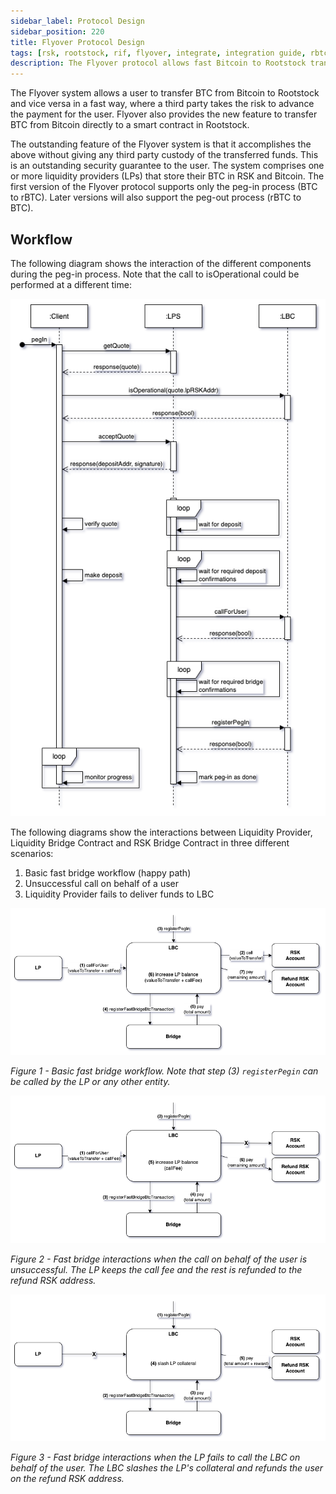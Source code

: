 ```yaml
---
sidebar_label: Protocol Design
sidebar_position: 220
title: Flyover Protocol Design
tags: [rsk, rootstock, rif, flyover, integrate, integration guide, rbtc, powpeg]
description: The Flyover protocol allows fast Bitcoin to Rootstock transfers without giving custody of funds to third parties. Learn about the system design and workflow.
---
```



The Flyover system allows a user to transfer BTC from Bitcoin to Rootstock and vice versa in a fast way, where a third party
takes the risk to advance the payment for the user. Flyover also provides the new feature to transfer BTC from Bitcoin
directly to a smart contract in Rootstock.

The outstanding feature of the Flyover system is that it accomplishes the above without giving any third party custody
of the transferred funds. This is an outstanding security guarantee to the user. The system comprises one or more
liquidity providers (LPs) that store their BTC in RSK and Bitcoin. The first version of the Flyover protocol supports only the
peg-in process (BTC to rBTC). Later versions will also support the peg-out process (rBTC to BTC).


## Workflow

The following diagram shows the interaction of the different components during the peg-in process. Note that the call
to isOperational could be performed at a different time:

![Flyover Sequence Diagram](https://raw.githubusercontent.com/rsksmart/liquidity-provider-server/refs/heads/master/docs/diagrams/flyover-sd.png)


The following diagrams show the interactions between Liquidity Provider, Liquidity Bridge Contract and RSK Bridge Contract in three different scenarios:
1. Basic fast bridge workflow (happy path)
2. Unsuccessful call on behalf of a user
3. Liquidity Provider fails to deliver funds to LBC

![Flyover Sequence Diagram](https://raw.githubusercontent.com/rsksmart/liquidity-provider-server/master/docs/diagrams/flyover-ad-basic.png)

_Figure 1 - Basic fast bridge workflow. Note that step (3) `registerPegin` can be called by the LP or any other entity._


![Flyover Sequence Diagram](https://raw.githubusercontent.com/rsksmart/liquidity-provider-server/master/docs/diagrams/flyover-ad-unsuccessful-call.png)

_Figure 2 - Fast bridge interactions when the call on behalf of the user is unsuccessful. The LP keeps the call fee and the rest is refunded to the refund RSK address._


![Flyover Sequence Diagram](https://raw.githubusercontent.com/rsksmart/liquidity-provider-server/master/docs/diagrams/flyover-ad-no-call.png)

_Figure 3 - Fast bridge interactions when the LP fails to call the LBC on behalf of the user. The LBC slashes the LP's collateral and refunds the user on the refund RSK address._